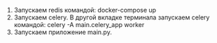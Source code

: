 1. Запускаем redis командой:
docker-compose up
2. Запускаем celery.
В другой вкладке терминала запускаем celery командой:
celery -A main.celery_app worker
3. Запускаем приложение main.py.
